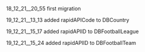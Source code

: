 18_12_21__20_55
first migration

19_12_21__13_13
added rapidAPICode to DBCountry

19_12_21__15_17
added rapidAPIID to DBFootballLeague

19_12_21__15_24
added rapidAPIID to DBFootballTeam
